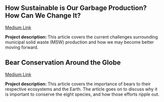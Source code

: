 ## How Sustainable is Our Garbage Production? How Can We Change It?

<a href="https://hntrwalker7.medium.com/how-sustainable-is-our-garbage-production-and-how-can-we-change-it-f60aa5228183">Medium Link</a>
<br>

**Project description:** This article covers the current challenges surrounding municipal solid waste (MSW) production and how we may become better moving forward.

## Bear Conservation Around the Globe

<a href="https://hntrwalker7.medium.com/bear-conservation-around-the-globe-fd24bc16310c">Medium Link</a>
<br>

**Project description:** This article covers the importance of bears to their respective ecosystems and the Earth. The article goes on to discuss why it is important to conserve the eight species, and how those efforts ripple out.
